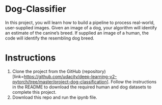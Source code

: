 # Dog-Classifier

In this project, you will learn how to build a pipeline to process real-world, user-supplied images. Given an image of a dog, your algorithm will identify an estimate of the canine’s breed. If supplied an image of a human, the code will identify the resembling dog breed.

# Instructions

1. Clone the project from the GitHub (repository)[link=https://github.com/udacity/deep-learning-v2-pytorch/tree/master/project-dog-classification]. Follow the instructions in the README to download the required human and dog datasets to complete this project.
2. Download this repo and run the ipynb file.
